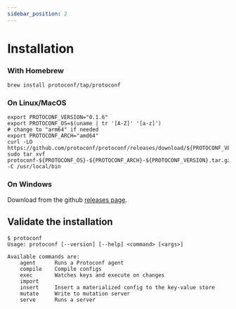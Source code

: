```yaml
---
sidebar_position: 2
---
```


# Installation

### With Homebrew

```
brew install protoconf/tap/protoconf
```

### On Linux/MacOS

```
export PROTOCONF_VERSION="0.1.6"
export PROTOCONF_OS=$(uname | tr '[A-Z]' '[a-z]')
# change to "arm64" if needed
export PROTOCONF_ARCH="amd64"
curl -LO https://github.com/protoconf/protoconf/releases/download/${PROTOCONF_VERSION}/protoconf-${PROTOCONF_OS}-${PROTOCONF_ARCH}-${PROTOCONF_VERSION}.tar.gz
sudo tar xvf protoconf-${PROTOCONF_OS}-${PROTOCONF_ARCH}-${PROTOCONF_VERSION}.tar.gz -C /usr/local/bin
```

### On Windows

Download from the github [releases page](https://github.com/protoconf/protoconf/releases).

## Validate the installation

```
$ protoconf
Usage: protoconf [--version] [--help] <command> [<args>]

Available commands are:
    agent      Runs a Protoconf agent
    compile    Compile configs
    exec       Watches keys and execute on changes
    import
    insert     Insert a materialized config to the key-value store
    mutate     Write to mutation server
    serve      Runs a server
```
